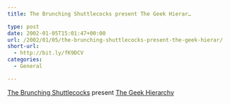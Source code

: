 ```yaml
---
title: The Brunching Shuttlecocks present The Geek Hierar…

type: post
date: 2002-01-05T15:01:47+00:00
url: /2002/01/05/the-brunching-shuttlecocks-present-the-geek-hierar/
short-url:
  - http://bit.ly/fK9DCV
categories:
  - General

---
```

[The Brunching Shuttlecocks](https://web.archive.org/web/20020122034629/http://brunching.com:80/) present [The Geek Hierarchy](https://web.archive.org/web/20021213043202/http://www.brunching.com:80/geekhierarchy.html)